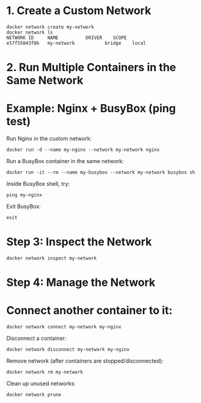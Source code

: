 # 1. Create a Custom Network
```
docker network create my-network
docker network ls
NETWORK ID     NAME          DRIVER    SCOPE
e57f55043f8b   my-network           bridge    local
```
# 2. Run Multiple Containers in the Same Network
# Example: Nginx + BusyBox (ping test)
Run Nginx in the custom network:
```
docker run -d --name my-nginx --network my-network nginx
```
Run a BusyBox container in the same network:
```
docker run -it --rm --name my-busybox --network my-network busybox sh
```
Inside BusyBox shell, try:
```
ping my-nginx
```
Exit BusyBox:
```
exit
```
# Step 3: Inspect the Network
```
docker network inspect my-network
```
# Step 4: Manage the Network
# Connect another container to it:
```
docker network connect my-network my-nginx
```
Disconnect a container:
```
docker network disconnect my-network my-nginx
```
Remove network (after containers are stopped/disconnected):
```
docker network rm my-network
```
Clean up unused networks:
```
docker network prune
```
